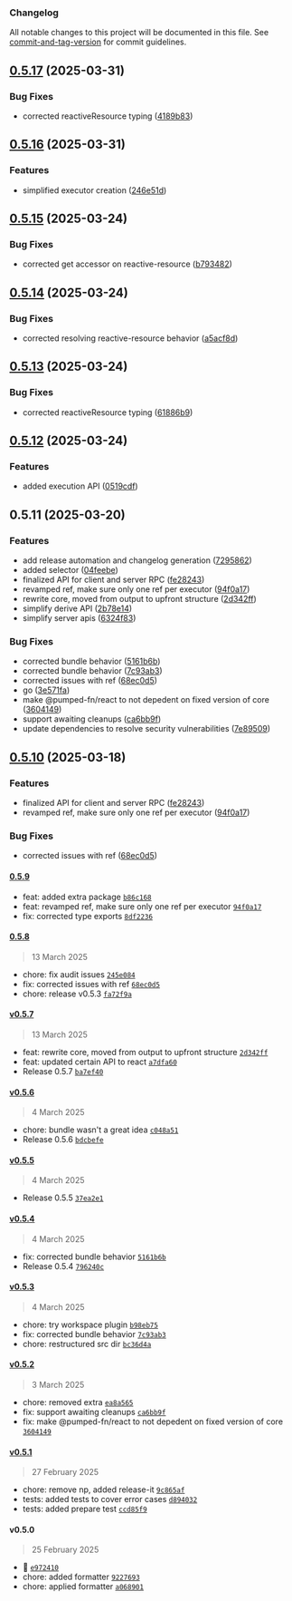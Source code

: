 ### Changelog

All notable changes to this project will be documented in this file. See [commit-and-tag-version](https://github.com/absolute-version/commit-and-tag-version) for commit guidelines.

## [0.5.17](https://github.com/pumped-fn/pumped-fn/compare/@pumped-fn/core@0.5.16...@pumped-fn/core@0.5.17) (2025-03-31)


### Bug Fixes

* corrected reactiveResource typing ([4189b83](https://github.com/pumped-fn/pumped-fn/commit/4189b832dc0faa0ce4f3741695c670452e6a67b2))

## [0.5.16](https://github.com/pumped-fn/pumped-fn/compare/@pumped-fn/core@0.5.15...@pumped-fn/core@0.5.16) (2025-03-31)


### Features

* simplified executor creation ([246e51d](https://github.com/pumped-fn/pumped-fn/commit/246e51d30b07ddb8078ba2577455b350d2663934))

## [0.5.15](https://github.com/pumped-fn/pumped-fn/compare/@pumped-fn/core@0.5.14...@pumped-fn/core@0.5.15) (2025-03-24)


### Bug Fixes

* corrected get accessor on reactive-resource ([b793482](https://github.com/pumped-fn/pumped-fn/commit/b793482053b7598b9f0d11a811475e6c090da43a))

## [0.5.14](https://github.com/pumped-fn/pumped-fn/compare/@pumped-fn/core@0.5.13...@pumped-fn/core@0.5.14) (2025-03-24)


### Bug Fixes

* corrected resolving reactive-resource behavior ([a5acf8d](https://github.com/pumped-fn/pumped-fn/commit/a5acf8dfe7625735a102d095a5d6eaac5d0626a4))

## [0.5.13](https://github.com/pumped-fn/pumped-fn/compare/@pumped-fn/core@0.5.12...@pumped-fn/core@0.5.13) (2025-03-24)


### Bug Fixes

* corrected reactiveResource typing ([61886b9](https://github.com/pumped-fn/pumped-fn/commit/61886b992f1da75fcffc1304d7fb24893e06f9ac))

## [0.5.12](https://github.com/pumped-fn/pumped-fn/compare/@pumped-fn/core@0.5.11...@pumped-fn/core@0.5.12) (2025-03-24)


### Features

* added execution API ([0519cdf](https://github.com/pumped-fn/pumped-fn/commit/0519cdf39a8ccb583b6ca1f452bb1d44fb0f8a72))

## 0.5.11 (2025-03-20)


### Features

* add release automation and changelog generation ([7295862](https://github.com/pumped-fn/pumped-fn/commit/7295862e2e07f4fde31b033290c17b997be8fde5))
* added selector ([04feebe](https://github.com/pumped-fn/pumped-fn/commit/04feebef4c032fd6470017cc12e1c214c73c78a7))
* finalized API for client and server RPC ([fe28243](https://github.com/pumped-fn/pumped-fn/commit/fe28243b524519fe95e1fce739c9bfdd173d2ba0))
* revamped ref, make sure only one ref per executor ([94f0a17](https://github.com/pumped-fn/pumped-fn/commit/94f0a177c2cbdf4b656779667c85cc9b86ad42fe))
* rewrite core, moved from output to upfront structure ([2d342ff](https://github.com/pumped-fn/pumped-fn/commit/2d342fffc8c6b657dfe35124261e74e68ed47713))
* simplify derive API ([2b78e14](https://github.com/pumped-fn/pumped-fn/commit/2b78e14d1f9252dcb30387d16acfd0de07784344))
* simplify server apis ([6324f83](https://github.com/pumped-fn/pumped-fn/commit/6324f83a5cfae26016bf90059755b4a5e4c72181))


### Bug Fixes

* corrected bundle behavior ([5161b6b](https://github.com/pumped-fn/pumped-fn/commit/5161b6bbfb29679c5af32920907d214005255bae))
* corrected bundle behavior ([7c93ab3](https://github.com/pumped-fn/pumped-fn/commit/7c93ab33aceb81f8a71dceec57a283e40d653e3c))
* corrected issues with ref ([68ec0d5](https://github.com/pumped-fn/pumped-fn/commit/68ec0d58cc9c0970c2d8d1d6780a9791f6b4e9c3))
* go ([3e571fa](https://github.com/pumped-fn/pumped-fn/commit/3e571fab82ffcf8008da32864bc7a5aa103da2ba))
* make @pumped-fn/react to not depedent on fixed version of core ([3604149](https://github.com/pumped-fn/pumped-fn/commit/3604149ca17a874a39fa74826e731e733c6ccfd4))
* support awaiting cleanups ([ca6bb9f](https://github.com/pumped-fn/pumped-fn/commit/ca6bb9fec4fe5020631858eacf592f517634565a))
* update dependencies to resolve security vulnerabilities ([7e89509](https://github.com/pumped-fn/pumped-fn/commit/7e8950982bc4630017ef3449db65f7e71b26ca0e))

## [0.5.10](https://github.com/pumped-fn/pumped-fn/compare/v0.5.7...v0.5.10) (2025-03-18)


### Features

* finalized API for client and server RPC ([fe28243](https://github.com/pumped-fn/pumped-fn/commit/fe28243b524519fe95e1fce739c9bfdd173d2ba0))
* revamped ref, make sure only one ref per executor ([94f0a17](https://github.com/pumped-fn/pumped-fn/commit/94f0a177c2cbdf4b656779667c85cc9b86ad42fe))


### Bug Fixes

* corrected issues with ref ([68ec0d5](https://github.com/pumped-fn/pumped-fn/commit/68ec0d58cc9c0970c2d8d1d6780a9791f6b4e9c3))

#### [0.5.9](https://github.com/pumped-fn/pumped-fn/compare/0.5.8...0.5.9)

- feat: added extra package [`b86c168`](https://github.com/pumped-fn/pumped-fn/commit/b86c168712889e75e4143239d60a0ca44406b3a3)
- feat: revamped ref, make sure only one ref per executor [`94f0a17`](https://github.com/pumped-fn/pumped-fn/commit/94f0a177c2cbdf4b656779667c85cc9b86ad42fe)
- fix: corrected type exports [`8df2236`](https://github.com/pumped-fn/pumped-fn/commit/8df223631c04b4270bd7752cf30ef950abe945fb)

#### [0.5.8](https://github.com/pumped-fn/pumped-fn/compare/v0.5.7...0.5.8)

> 13 March 2025

- chore: fix audit issues [`245e084`](https://github.com/pumped-fn/pumped-fn/commit/245e0841bd7f0e7a8fc0664f4363057ffd1e2333)
- fix: corrected issues with ref [`68ec0d5`](https://github.com/pumped-fn/pumped-fn/commit/68ec0d58cc9c0970c2d8d1d6780a9791f6b4e9c3)
- chore: release v0.5.3 [`fa72f9a`](https://github.com/pumped-fn/pumped-fn/commit/fa72f9a3d46a6c06e2f48881c9ff18287d4cab92)

#### [v0.5.7](https://github.com/pumped-fn/pumped-fn/compare/v0.5.6...v0.5.7)

> 13 March 2025

- feat: rewrite core, moved from output to upfront structure [`2d342ff`](https://github.com/pumped-fn/pumped-fn/commit/2d342fffc8c6b657dfe35124261e74e68ed47713)
- feat: updated certain API to react [`a7dfa60`](https://github.com/pumped-fn/pumped-fn/commit/a7dfa6042ea1b6b893d4dc43a08eef751e8cc677)
- Release 0.5.7 [`ba7ef40`](https://github.com/pumped-fn/pumped-fn/commit/ba7ef40d4217616efaee4f00ed82c5f1394ecbd2)

#### [v0.5.6](https://github.com/pumped-fn/pumped-fn/compare/v0.5.5...v0.5.6)

> 4 March 2025

- chore: bundle wasn't a great idea [`c048a51`](https://github.com/pumped-fn/pumped-fn/commit/c048a51f764f02ac1a65067dee4a2a6ae7ebe887)
- Release 0.5.6 [`bdcbefe`](https://github.com/pumped-fn/pumped-fn/commit/bdcbefe01e37aff1d0c1dcdc19f211e4c11c0f42)

#### [v0.5.5](https://github.com/pumped-fn/pumped-fn/compare/v0.5.4...v0.5.5)

> 4 March 2025

- Release 0.5.5 [`37ea2e1`](https://github.com/pumped-fn/pumped-fn/commit/37ea2e1268fc5b40ac7bae1960d8ef88e9f29f03)

#### [v0.5.4](https://github.com/pumped-fn/pumped-fn/compare/v0.5.3...v0.5.4)

> 4 March 2025

- fix: corrected bundle behavior [`5161b6b`](https://github.com/pumped-fn/pumped-fn/commit/5161b6bbfb29679c5af32920907d214005255bae)
- Release 0.5.4 [`796240c`](https://github.com/pumped-fn/pumped-fn/commit/796240cb85686ae71beeb8ccb587dcd5cf1e84eb)

#### [v0.5.3](https://github.com/pumped-fn/pumped-fn/compare/v0.5.2...v0.5.3)

> 4 March 2025

- chore: try workspace plugin [`b98eb75`](https://github.com/pumped-fn/pumped-fn/commit/b98eb75e0632f08fde8d331160ff394c4919df54)
- fix: corrected bundle behavior [`7c93ab3`](https://github.com/pumped-fn/pumped-fn/commit/7c93ab33aceb81f8a71dceec57a283e40d653e3c)
- chore: restructured src dir [`bc36d4a`](https://github.com/pumped-fn/pumped-fn/commit/bc36d4ab2711d150322369d4424fd0b376dc3e3d)

#### [v0.5.2](https://github.com/pumped-fn/pumped-fn/compare/v0.5.1...v0.5.2)

> 3 March 2025

- chore: removed extra [`ea8a565`](https://github.com/pumped-fn/pumped-fn/commit/ea8a565c2229234b8ca8c9e239747b05984e907e)
- fix: support awaiting cleanups [`ca6bb9f`](https://github.com/pumped-fn/pumped-fn/commit/ca6bb9fec4fe5020631858eacf592f517634565a)
- fix: make @pumped-fn/react to not depedent on fixed version of core [`3604149`](https://github.com/pumped-fn/pumped-fn/commit/3604149ca17a874a39fa74826e731e733c6ccfd4)

#### [v0.5.1](https://github.com/pumped-fn/pumped-fn/compare/v0.5.0...v0.5.1)

> 27 February 2025

- chore: remove np, added release-it [`9c865af`](https://github.com/pumped-fn/pumped-fn/commit/9c865afee3a141b8d87c40f5f46435afa00bf604)
- tests: added tests to cover error cases [`d894032`](https://github.com/pumped-fn/pumped-fn/commit/d894032f03a07bbeb66375515a839405727c48f8)
- tests: added prepare test [`ccd85f9`](https://github.com/pumped-fn/pumped-fn/commit/ccd85f960df1ad3c62c87948ae837c79a88f0d78)

#### v0.5.0

> 25 February 2025

- :rocket: [`e972410`](https://github.com/pumped-fn/pumped-fn/commit/e9724102a6637a5f71bf9aa811b778a43d149c61)
- chore: added formatter [`9227693`](https://github.com/pumped-fn/pumped-fn/commit/9227693bbefbd1616e34e0807147703dad49ccba)
- chore: applied formatter [`a068901`](https://github.com/pumped-fn/pumped-fn/commit/a0689013203b6515ad0c5debb2615cd664eb6fe2)
